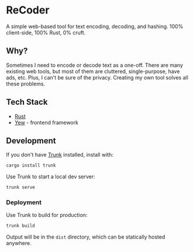 # ReCoder

A simple web-based tool for text encoding, decoding, and hashing. 100% client-side,
100% Rust, 0% cruft.

## Why?

Sometimes I need to encode or decode text as a one-off. There are
many existing web tools, but most of them are cluttered,
single-purpose, have ads, etc. Plus, I can't be sure of the privacy.
Creating my own tool solves all these problems.

## Tech Stack

- [Rust](https://www.rust-lang.org)
- [Yew](https://yew.rs) - frontend framework

## Development

If you don't have [Trunk](https://trunkrs.dev) installed, install with:

```bash
cargo install trunk
```

Use Trunk to start a local dev server:

```bash
trunk serve
```

### Deployment

Use Trunk to build for production:

```bash
trunk build
```

Output will be in the `dist` directory, which can be statically hosted
anywhere.
